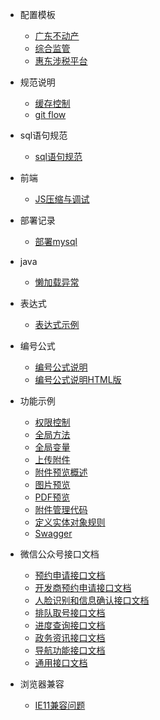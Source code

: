 * 配置模板

  - [广东不动产](ibase/配置模板/广东省不动产配置/config.properties.md)
  - [综合监管](ibase/配置模板/综合监管配置/config.properties.md)
  - [惠东涉税平台](ibase/配置模板/惠东县涉税平台/index.md)

* 规范说明
  - [缓存控制](ibase/缓存控制/缓存控制.md)
  - [git flow](ibase/gitFlow/gitFlow.md)	
* sql语句规范
  - [sql语句规范](ibase/java/定义实体类对象规则.md)
  
* 前端
  - [JS压缩与调试](ibase/前端/JS压缩与调试.md)
	
* 部署记录
  - [部署mysql](ibase/docker配置/mysql.md)	
* java
  - [懒加载异常](ibase/java/懒加载异常.md)
* 表达式
  - [表达式示例](ibase/表达式/表达式书写示例.md)
* 编号公式
  - [编号公式说明](ibase/编号公式/index.md)
  - [编号公式说明HTML版](ibase/编号公式/html.md)

* 功能示例
  - [权限控制](ibase/功能示例/权限控制.md)
  - [全局方法](ibase/功能示例/全局方法.md)
  - [全局变量](ibase/功能示例/全局变量.md)
  - [上传附件](ibase/功能示例/附件管理/上传附件.md)
  - [附件预览概述](ibase/功能示例/附件管理/附件预览概述.md)
  - [图片预览](ibase/功能示例/附件管理/图片预览.md)
  - [PDF预览](ibase/功能示例/附件管理/PDF预览.md)
  - [附件管理代码](ibase/功能示例/附件管理/附件管理代码.md)
  - [定义实体对象规则](ibase/功能示例/技巧总结/定义实体对象规则.md)
  - [Swagger](ibase/功能示例/swagger/swagger与springmvc整合配置.md)

* 微信公众号接口文档
  - [预约申请接口文档](ibase/微信公众号/接口文档/预约申请.md)
  - [开发商预约申请接口文档](ibase/微信公众号/接口文档/开发商预约申请.md)
  - [人脸识别和信息确认接口文档](ibase/微信公众号/接口文档/人脸识别和信息确认.md)
  - [排队取号接口文档](ibase/微信公众号/接口文档/排队取号.md)
  - [进度查询接口文档](ibase/微信公众号/接口文档/进度查询.md)
  - [政务资讯接口文档](ibase/微信公众号/接口文档/政务资讯.md)
  - [导航功能接口文档](ibase/微信公众号/接口文档/导航功能.md)
  - [通用接口文档](ibase/微信公众号/接口文档/通用接口.md)

* 浏览器兼容
  - [IE11兼容问题](ibase/浏览器兼容/IE11兼容问题.md)
